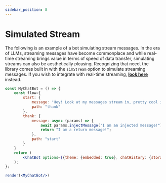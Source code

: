 ```yaml
---
sidebar_position: 8
---
```


# Simulated Stream

The following is an example of a bot simulating stream messages. In the era of LLMs, streaming messages have become commonplace and while real-time streaming brings value in terms of speed of data transfer, simulating streams can also be aesthetically pleasing. Recognizing that need, the library comes built in with the `simStream` option to simulate streaming messages. If you wish to integrate with real-time streaming, [**look here**](/docs/examples/real_time_stream) instead.

```jsx live noInline title=MyChatBot.js
const MyChatBot = () => {
    const flow={
        start: {
            message: "Hey! Look at my messages stream in, pretty cool isn't it?",
            path: "thank"
        },
        thank: {
            message: async (params) => {
                await params.injectMessage("I am an injected message!");
                return "I am a return message!";
            },
            path: "start"
        }
    }
    return (
        <ChatBot options={{theme: {embedded: true}, chatHistory: {storageKey: "example_simulation_stream"}, botBubble: {simStream: true}}} flow={flow}/>
    );
};

render(<MyChatBot/>)
```